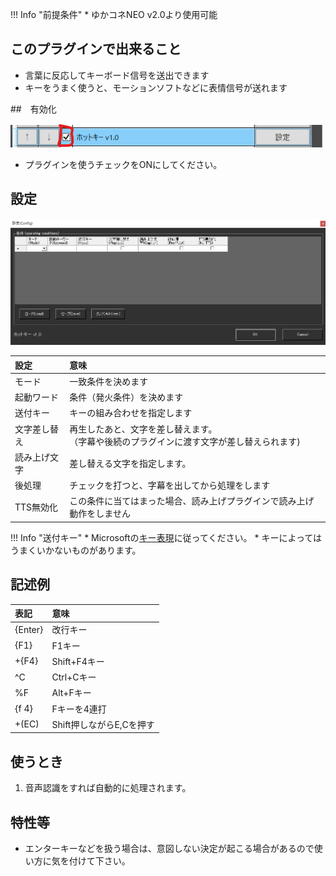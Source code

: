 !!! Info "前提条件"
    * ゆかコネNEO v2.0より使用可能

## このプラグインで出来ること

* 言葉に反応してキーボード信号を送出できます
* キーをうまく使うと、モーションソフトなどに表情信号が送れます

##　有効化

![再生](images/plugin_hotkey_p1.png)

* プラグインを使うチェックをONにしてください。

## 設定

![再生](images/plugin_hotkey_p2.png)

|設定|意味|
|:--|:---|
|モード|一致条件を決めます|
|起動ワード|条件（発火条件）を決めます|
|送付キー|キーの組み合わせを指定します|
|文字差し替え|再生したあと、文字を差し替えます。<br>（字幕や後続のプラグインに渡す文字が差し替えられます)|
|読み上げ文字|差し替える文字を指定します。|
|後処理|チェックを打つと、字幕を出してから処理をします|
|TTS無効化|この条件に当てはまった場合、読み上げプラグインで読み上げ動作をしません|

!!! Info "送付キー"
    * Microsoftの[キー表現](https://docs.microsoft.com/ja-jp/dotnet/api/system.windows.forms.sendkeys.send?view=windowsdesktop-6.0)に従ってください。
    * キーによってはうまくいかないものがあります。

## 記述例

|表記      | 意味          |
|:---------|:--------------|
|{Enter}   |改行キー       |
|{F1}      |F1キー         |
|+{F4}     |Shift+F4キー   |
|^C        |Ctrl+Cキー     |
|%F        |Alt+Fキー      |
|{f 4}     |Fキーを4連打   |
|+(EC)     |Shift押しながらE,Cを押す  |



## 使うとき

1. 音声認識をすれば自動的に処理されます。

## 特性等

* エンターキーなどを扱う場合は、意図しない決定が起こる場合があるので使い方に気を付けて下さい。
